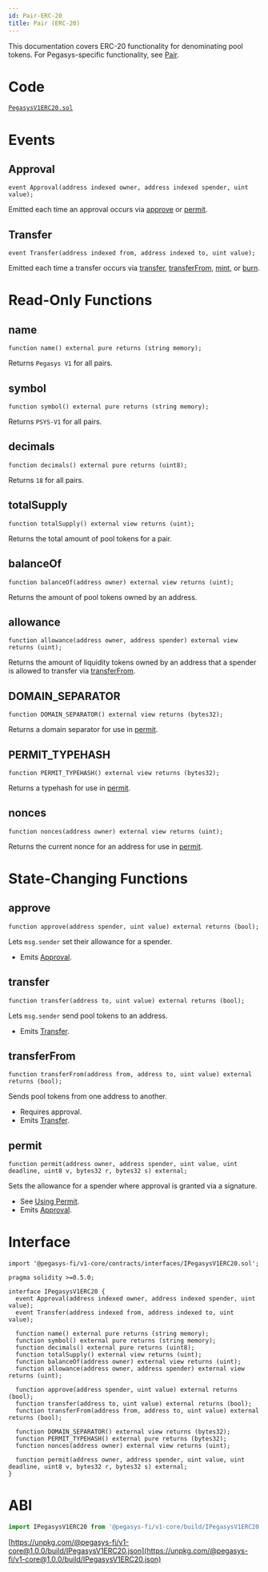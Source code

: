 ```yaml
---
id: Pair-ERC-20
title: Pair (ERC-20)
---
```


This documentation covers ERC-20 functionality for denominating pool tokens. For Pegasys-specific functionality, see [Pair](../smart-contracts/pair).

# Code

[`PegasysV1ERC20.sol`](https://github.com/Pegasys-fi/v1-core/blob/master/contracts/PegasysV1ERC20.sol)

# Events

## Approval

```solidity
event Approval(address indexed owner, address indexed spender, uint value);
```

Emitted each time an approval occurs via [approve](#approve) or [permit](#permit).

## Transfer

```solidity
event Transfer(address indexed from, address indexed to, uint value);
```

Emitted each time a transfer occurs via [transfer](#transfer-1), [transferFrom](#transferfrom), [mint](../smart-contracts/pair#mint-1), or [burn](../smart-contracts/pair#burn-1).

# Read-Only Functions

## name

```solidity
function name() external pure returns (string memory);
```

Returns `Pegasys V1` for all pairs.

## symbol

```solidity
function symbol() external pure returns (string memory);
```

Returns `PSYS-V1` for all pairs.

## decimals

```solidity
function decimals() external pure returns (uint8);
```

Returns `18` for all pairs.

## totalSupply

```solidity
function totalSupply() external view returns (uint);
```

Returns the total amount of pool tokens for a pair.

## balanceOf

```solidity
function balanceOf(address owner) external view returns (uint);
```

Returns the amount of pool tokens owned by an address.

## allowance

```solidity
function allowance(address owner, address spender) external view returns (uint);
```

Returns the amount of liquidity tokens owned by an address that a spender is allowed to transfer via [transferFrom](#transferfrom).

## DOMAIN_SEPARATOR

```solidity
function DOMAIN_SEPARATOR() external view returns (bytes32);
```

Returns a domain separator for use in [permit](#permit).

## PERMIT_TYPEHASH

```solidity
function PERMIT_TYPEHASH() external view returns (bytes32);
```

Returns a typehash for use in [permit](#permit).

## nonces

```solidity
function nonces(address owner) external view returns (uint);
```

Returns the current nonce for an address for use in [permit](#permit).

# State-Changing Functions

## approve

```solidity
function approve(address spender, uint value) external returns (bool);
```

Lets `msg.sender` set their allowance for a spender.

- Emits [Approval](#approval).

## transfer

```solidity
function transfer(address to, uint value) external returns (bool);
```

Lets `msg.sender` send pool tokens to an address.

- Emits [Transfer](#transfer).

## transferFrom

```solidity
function transferFrom(address from, address to, uint value) external returns (bool);
```

Sends pool tokens from one address to another.

- Requires approval.
- Emits [Transfer](#transfer).

## permit

```solidity
function permit(address owner, address spender, uint value, uint deadline, uint8 v, bytes32 r, bytes32 s) external;
```

Sets the allowance for a spender where approval is granted via a signature.

- See [Using Permit](../../guides/smart-contract-integration/supporting-meta-transactions).
- Emits [Approval](#approval).

# Interface

```solidity
import '@pegasys-fi/v1-core/contracts/interfaces/IPegasysV1ERC20.sol';
```

```solidity
pragma solidity >=0.5.0;

interface IPegasysV1ERC20 {
  event Approval(address indexed owner, address indexed spender, uint value);
  event Transfer(address indexed from, address indexed to, uint value);

  function name() external pure returns (string memory);
  function symbol() external pure returns (string memory);
  function decimals() external pure returns (uint8);
  function totalSupply() external view returns (uint);
  function balanceOf(address owner) external view returns (uint);
  function allowance(address owner, address spender) external view returns (uint);

  function approve(address spender, uint value) external returns (bool);
  function transfer(address to, uint value) external returns (bool);
  function transferFrom(address from, address to, uint value) external returns (bool);

  function DOMAIN_SEPARATOR() external view returns (bytes32);
  function PERMIT_TYPEHASH() external pure returns (bytes32);
  function nonces(address owner) external view returns (uint);

  function permit(address owner, address spender, uint value, uint deadline, uint8 v, bytes32 r, bytes32 s) external;
}
```

# ABI

```typescript
import IPegasysV1ERC20 from '@pegasys-fi/v1-core/build/IPegasysV1ERC20.json'
```

[https://unpkg.com/@pegasys-fi/v1-core@1.0.0/build/IPegasysV1ERC20.json](https://unpkg.com/@pegasys-fi/v1-core@1.0.0/build/IPegasysV1ERC20.json)
